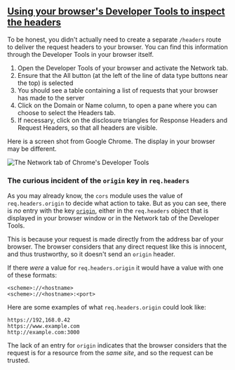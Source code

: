 <!-- Using Dev Tools -->
<section
  id="using-dev-tools"
  aria-labelledby="using-dev-tools"
  data-item="Using Browser Dev Tools"
>
  <h2><a href="#using-dev-tools">Using your browser's Developer Tools to inspect the headers</a></h2>

To be honest, you didn't actually need to create a separate `/headers` route to deliver the request headers to your browser. You can find this information through the Developer Tools in your browser itself.

1. Open the Developer Tools of your browser and activate the Network tab. 
2. Ensure that the All button (at the left of the line of data type buttons near the top) is selected
3. You should see a table containing a list of requests that your browser has made to the server
4. Click on the Domain or Name column, to open a pane where you can choose to select the Headers tab.
5. If necessary, click on the disclosure triangles for Response Headers and Request Headers, so that all headers are visible.

Here is a screen shot from Google Chrome. The display in your browser may be different.

![The Network tab of Chrome's Developer Tools](images/network.png)

### The curious incident of the `origin` key in `req.headers`

As you may already know, the `cors` module uses the value of `req.headers.origin` to decide what action to take. But as you can see, there is _no_ entry with the key [`origin`](https://developer.mozilla.org/en-US/docs/Web/HTTP/Headers/Origin), either in the `req.headers` object that is displayed in your browser window or in the Network tab of the Developer Tools.

This is because your request is made directly from the address bar of your browser. The browser considers that any direct request like this is innocent, and thus trustworthy, so it doesn't send an `origin` header.

If there _were_ a value for `req.headers.origin` it would have a value with one of these formats:

```bash-w
<scheme>://<hostname>
<scheme>://<hostname>:<port>
```
Here are some examples of what `req.headers.origin` could look like:
```bash-w
https://192,168.0.42
https://www.example.com
http://example.com:3000
```

The lack of an entry for `origin` indicates that the browser considers that the request is for a resource from the _same site_, and so the request can be trusted.

</section>